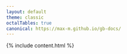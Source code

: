 ```yaml
---
layout: default
theme: classic
octalTables: true
canonical: https://max-m.github.io/gb-docs/
---
```


{% include content.html %}
